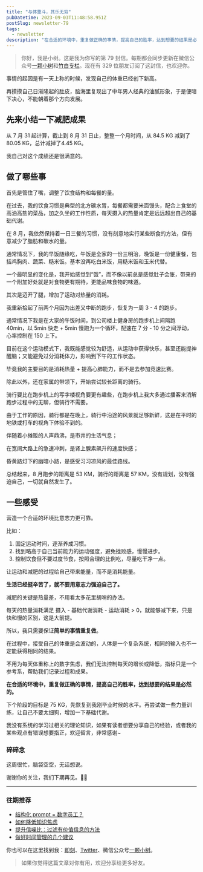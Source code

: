 ```yaml
---
title: "与体重斗，其乐无穷"
pubDatetime: 2023-09-03T11:48:58.951Z
postSlug: newsletter-79
tags:
  - newsletter
description: "在合适的环境中，重复做正确的事情，提高自己的胜率，达到想要的结果是必然的。"
---
```


> 你好，我是小树。这是我为你写的第 79 封信。每期都会同步更新在微信公众号[一颗小树](https://weixin.sogou.com/weixin?query=a_warm_tree)和[竹白专栏](https://xiaoshu.zhubai.love)。现在有 329 位朋友订阅了这封信，也欢迎你。

事情的起因是有一天上称的时候，发现自己的体重已经创下新高。

再摸摸自己日渐隆起的肚皮，脑海里复现出了中年男人经典的油腻形象，于是便暗下决心，不能朝着那个方向发展。

## 先来小结一下减肥成果

从 7 月 31 起计算，截止到 8 月 31 日止，整整一个月时间，从 84.5 KG 减到了 80.05 KG，总计减掉了4.45 KG。

我自己对这个成绩还是很满意的。

## 做了哪些事

首先是管住了嘴，调整了饮食结构和每餐的量。

在过去，我的饮食习惯是典型的北方碳水胃，每餐都需要米面馒头，配合上食堂的高油高盐的菜品，加之久坐的工作性质，每天摄入的热量肯定是远远超出自己的基础代谢。

在 8 月，我依然保持着一日三餐的习惯，没有刻意地实行某些断食的方法，但有意减少了脂肪和碳水的量。

通常情况下，我的早饭随缘吃，午饭是全家的一份三明治，晚饭是一份健康餐，包括鸡胸肉、蔬菜、糙米饭。基本没再吃白米饭，用糙米饭和玉米代替。

一个最明显的变化是，我开始感觉到“饿”，而不像以前总是感觉肚子会胀，带来的一个附加好处就是对食物更有期待，更能品味食物的味道。

其次是迈开了腿，增加了运动对热量的消耗。

我重新拾起了前两个月因为出差又中断的跑步，恢复为一周 3 - 4 的跑步。

通常情况下我是在大家的午饭时间，到公司楼上健身房的跑步机上间隔跑 40min，以 5min 快走 + 5min 慢跑为一个循环，配速在 7 分 - 10 分之间浮动，心率控制在 150 上下。

目前在这个运动模式下，我既能感觉较为舒适，从运动中获得快乐，甚至还能提神醒脑；又能避免过分消耗体力，影响到下午的工作状态。

毕竟我的主要目的是消耗热量 + 提高心肺能力，而不是去参加竞速比赛。

除此以外，还在家属的带领下，开始尝试较长距离的骑行。

骑行要比在跑步机上的写字楼视角要更有趣些，在跑步机上我大多通过播客来消解跑步过程中的无聊，但骑行不需要。

由于工作的原因，骑行都是在晚上，骑行中沿途的风景就足够新鲜，这是在平时的地铁或打车的视角下体验不到的。

伴随着小摊贩的人声鼎沸，是市井的生活气息；

在宽阔大路上的急速冲刺，是肾上腺素飙升的速度快感；

昏黄路灯下的幽暗小路，是感受习习凉风的最佳路线。

总结起来，8 月跑步的距离是 53 KM，骑行的距离是 57 KM，没有规划，没有强迫自己，一切就自然发生了。

## 一些感受

营造一个合适的环境比意志力更可靠。

比如：

1. 固定运动时间，逐渐养成习惯。
2. 找到略高于自己当前能力的运动强度，避免挫败感，慢慢进步。
3. 控制饮食但不要过度节食，按照合理的比例吃，尽量吃干净一点。

让运动和减肥的过程给自己带来能量，而不是消耗能量。

**生活已经挺辛苦了，就不要用意志力强迫自己了。**

减肥的关键是热量差，不用看太多花里胡哨的办法。

每天的热量消耗满足 摄入 - 基础代谢消耗 - 运动消耗 > 0，就能够减下来，只是快和慢的区别，这是大前提。

所以，我只需要保证**简单的事情重复做**。

在过程中，接受自己的体重是会波动的，人体是一个复杂系统，相同的输入也不一定能获得相同的结果。

不用为每天体重称上的数字焦虑，我们无法控制每天的增长或降低，指标只是一个参考系，帮助我们记录过程和成果。

**在合适的环境中，重复做正确的事情，提高自己的胜率，达到想要的结果是必然的。**

下个阶段的目标是 75 KG，先恢复到我刚毕业时候的水平。再尝试做一些力量训练，让自己不要太细狗，增加一下基础代谢。

我没有系统的学习过相关的理论知识，如果有读者想要分享自己的经验，或者我的某些观点有错误想要指正，欢迎留言，非常感谢~

### 碎碎念

这周很忙，脑袋空空，无话想说。

谢谢你的关注，我们下期再见。👋🏻

---

### 往期推荐

- [结构化 prompt = 数字员工？](https://mp.weixin.qq.com/s/pAjM2BG2S49Pp0uc1ocZSA)
- [如何降低知识焦虑](https://mp.weixin.qq.com/s/1zbdWLiCksXQeXfV3GhVDg)
- [提升信噪比：过滤有价值信息的方法](https://mp.weixin.qq.com/s/Pws-J-GKtonh8sZlAs5L0A)
- [做好时间管理的几个建议](https://mp.weixin.qq.com/s/Cv26pDlg22LfH0KaZB-NFg)

你也可以在这里找到我：[即刻](https://okjk.co/3Vsn5T)、[Twitter](https://twitter.com/yeshu_in_future)、微信公众号[一颗小树](https://weixin.sogou.com/weixin?query=a_warm_tree)。

> 如果你觉得这篇文章对你有用，欢迎分享给更多好友。
